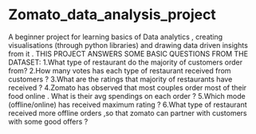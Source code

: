 # Zomato_data_analysis_project
A beginner project for learning basics of Data analytics , creating visualisations (through python libraries) and drawing data driven insights from it .
THIS PROJECT ANSWERS SOME BASIC QUESTIONS FROM THE DATASET:
1.What type of restaurant do the majority of customers order from?
2.How many votes has each type of restaurant received from customers ?
3.What are the ratings that majority of restaurants have received ?
4.Zomato has observed that most couples order most of their food online . What is their avg spendings on each order ?
5.Which mode (offline/online) has received maximum rating ?
6.What type of restaurant received more offline orders ,so that zomato can partner with customers with some good offers ?
